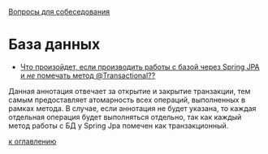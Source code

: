 [Вопросы для собеседования](README.md)

# База данных
+ [Что произойдет, если производить работы с базой через Spring JPA и _не_ помечать метод @Transactional??](#что-произойдет-если-производить-работы-с-базой-через-Spring-JPA-и-не-помечать-метод-@Transactional)

Данная аннотация отвечает за открытие и закрытие транзакции, тем самым предоставляет атомарность всех операций, выполненных в рамках метода. В случае, если аннотация не будет указана, то каждая отдельная операция будет выполняться отдельно, так как каждый метод работы с БД у Spring Jpa помечен как транзакционный.

[к оглавлению](#Базы-данных)
